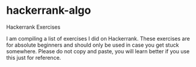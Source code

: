 # hackerrank-algo
Hackerrank Exercises 

I am compiling a list of exercises I did on Hackerrank. These exercises are for absolute beginners and should only be used in case
you get stuck somewhere. Please do not copy and paste, you will learn better if you use this just for reference.
